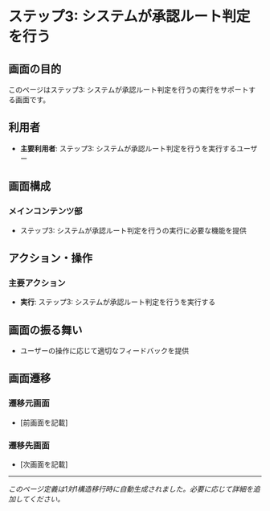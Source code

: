 # ステップ3: システムが承認ルート判定を行う

## 画面の目的
このページはステップ3: システムが承認ルート判定を行うの実行をサポートする画面です。

## 利用者
- **主要利用者**: ステップ3: システムが承認ルート判定を行うを実行するユーザー

## 画面構成

### メインコンテンツ部
- ステップ3: システムが承認ルート判定を行うの実行に必要な機能を提供

## アクション・操作

### 主要アクション
- **実行**: ステップ3: システムが承認ルート判定を行うを実行する

## 画面の振る舞い
- ユーザーの操作に応じて適切なフィードバックを提供

## 画面遷移

### 遷移元画面
- [前画面を記載]

### 遷移先画面
- [次画面を記載]

---
*このページ定義は1対1構造移行時に自動生成されました。必要に応じて詳細を追加してください。*
